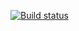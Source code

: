 [![Build status](https://ci.appveyor.com/api/projects/status/h973qeoavtq7wbw3/branch/main?svg=true)](https://ci.appveyor.com/project/JuliaIzotova/cardorder/branch/main)

